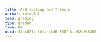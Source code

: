 ```yaml
---
title: A/B testing and T-tests
author: Thinkful
team: grading
type: graded
time: 60
uuid: 4fac82fb-fdfa-4fd6-8587-bce52b668200
---
```


<jupyter notebook-name="a_b_testing_and_t_tests" course-code="DSBC" />
